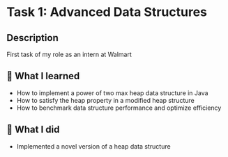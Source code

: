 # Task 1: Advanced Data Structures

## Description
First task of my role as an intern at Walmart

## 📖 What I learned
- How to implement a power of two max heap data structure in Java
- How to satisfy the heap property in a modified heap structure
- How to benchmark data structure performance and optimize efficiency

## 🔬 What I did
- Implemented a novel version of a heap data structure
